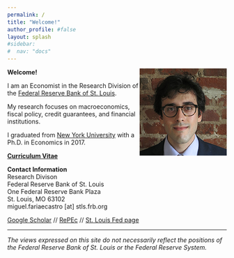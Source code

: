 ```yaml
---
permalink: /
title: "Welcome!"
author_profile: #false
layout: splash
#sidebar:
#  nav: "docs"
---
```

<img style="float: right;" src="/assets/faria-e-castro.jpg">

**Welcome!**

I am an Economist in the Research Division of the [Federal Reserve Bank of St. Louis](https://research.stlouisfed.org/).

My research focuses on macroeconomics, fiscal policy, credit guarantees, and financial institutions.

I graduated from [New York University](http://as.nyu.edu/econ.html) with a Ph.D. in Economics in 2017.

[**Curriculum Vitae**](https://www.dropbox.com/s/i3wetrmhdtujyr7/CV_FariaeCastro.pdf?raw=1)

**Contact Information**  
Research Divison  
Federal Reserve Bank of St. Louis  
One Federal Reserve Bank Plaza  
St. Louis, MO 63102  
miguel.fariaecastro [at] stls.frb.org  

[Google Scholar](https://scholar.google.com/citations?user=M0--M28AAAAJ&hl=en) // [RePEc](https://ideas.repec.org/f/pfa225.html) // [St. Louis Fed page](https://research.stlouisfed.org/econ/faria-e-castro)

---

*The views expressed on this site do not necessarily reflect the positions of the Federal Reserve Bank of St. Louis or the Federal Reserve System.*
